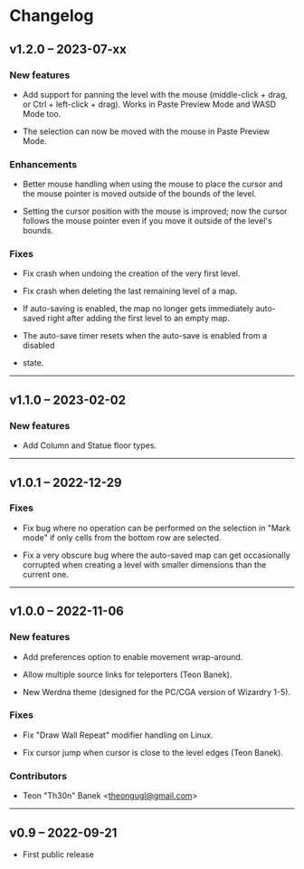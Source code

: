 # Changelog

## v1.2.0 – 2023-07-xx

### New features

- Add support for panning the level with the mouse (middle-click + drag, or
  Ctrl + left-click + drag). Works in Paste Preview Mode and WASD Mode too.

- The selection can now be moved with the mouse in Paste Preview Mode.

### Enhancements

- Better mouse handling when using the mouse to place the cursor and the
  mouse pointer is moved outside of the bounds of the level.

- Setting the cursor position with the mouse is improved; now the cursor
  follows the mouse pointer even if you move it outside of the level's
  bounds.

### Fixes

- Fix crash when undoing the creation of the very first level.

- Fix crash when deleting the last remaining level of a map.

- If auto-saving is enabled, the map no longer gets immediately auto-saved
  right after adding the first level to an empty map.

- The auto-save timer resets when the auto-save is enabled from a disabled
- state.


---

## v1.1.0 – 2023-02-02

### New features

- Add Column and Statue floor types.


---

## v1.0.1 – 2022-12-29

### Fixes

- Fix bug where no operation can be performed on the selection in "Mark mode"
  if only cells from the bottom row are selected.

- Fix a very obscure bug where the auto-saved map can get occasionally
  corrupted when creating a level with smaller dimensions than the current
  one.


---

## v1.0.0 – 2022-11-06

### New features

- Add preferences option to enable movement wrap-around.

- Allow multiple source links for teleporters (Teon Banek).

- New Werdna theme (designed for the PC/CGA version of Wizardry 1-5).

### Fixes

- Fix "Draw Wall Repeat" modifier handling on Linux.

- Fix cursor jump when cursor is close to the level edges (Teon Banek).

### Contributors

- Teon "Th30n" Banek <<theongugl@gmail.com>>


---

## v0.9 – 2022-09-21

- First public release

